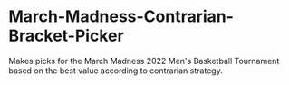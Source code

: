 # March-Madness-Contrarian-Bracket-Picker
Makes picks for the March Madness 2022 Men's Basketball Tournament based on the best value according to contrarian strategy.
